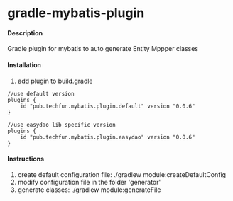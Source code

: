 # gradle-mybatis-plugin

#### Description
Gradle plugin for mybatis to auto generate Entity Mppper classes

#### Installation

1. add plugin to build.gradle
```
//use default version
plugins {
    id "pub.techfun.mybatis.plugin.default" version "0.0.6"
}
```
```
//use easydao lib specific version
plugins {
    id "pub.techfun.mybatis.plugin.easydao" version "0.0.6"
}
```

#### Instructions

1. create default configuration file:  ./gradlew module:createDefaultConfig
2. modify configuration file in the folder 'generator' 
3. generate classes: ./gradlew module:generateFile